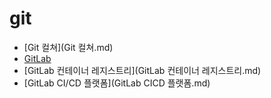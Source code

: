 # git



- [Git 컬쳐](Git 컬쳐.md)
- [GitLab](GitLab.md)
- [GitLab 컨테이너 레지스트리](GitLab 컨테이너 레지스트리.md)
- [GitLab CI/CD 플랫폼](GitLab CICD 플랫폼.md)
